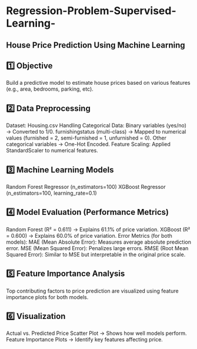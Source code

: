 # Regression-Problem-Supervised-Learning-
## House Price Prediction Using Machine Learning

## 1️⃣ Objective
Build a predictive model to estimate house prices based on various features (e.g., area, bedrooms, parking, etc).

## 2️⃣ Data Preprocessing
Dataset: Housing.csv
Handling Categorical Data:
Binary variables (yes/no) → Converted to 1/0.
furnishingstatus (multi-class) → Mapped to numerical values (furnished = 2, semi-furnished = 1, unfurnished = 0).
Other categorical variables → One-Hot Encoded.
Feature Scaling: Applied StandardScaler to numerical features.

## 3️⃣ Machine Learning Models
Random Forest Regressor (n_estimators=100)
XGBoost Regressor (n_estimators=100, learning_rate=0.1)

## 4️⃣ Model Evaluation (Performance Metrics)
Random Forest (R² = 0.611) → Explains 61.1% of price variation.
XGBoost (R² = 0.600) → Explains 60.0% of price variation.
Error Metrics (for both models):
MAE (Mean Absolute Error): Measures average absolute prediction error.
MSE (Mean Squared Error): Penalizes large errors.
RMSE (Root Mean Squared Error): Similar to MSE but interpretable in the original price scale.

## 5️⃣ Feature Importance Analysis
Top contributing factors to price prediction are visualized using feature importance plots for both models.

## 6️⃣ Visualization
Actual vs. Predicted Price Scatter Plot → Shows how well models perform.
Feature Importance Plots → Identify key features affecting price.
